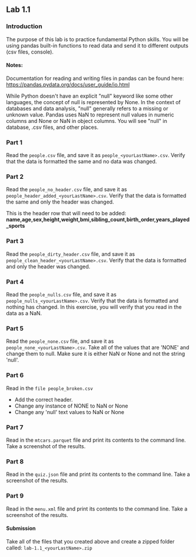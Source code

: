 ## Lab 1.1

### Introduction
The purpose of this lab is to practice fundamental Python skills. You will be using pandas built-in functions to read data and send it to different outputs (csv files, console).

#### Notes: 
Documentation for reading and writing files in pandas can be found here: 
https://pandas.pydata.org/docs/user_guide/io.html

While Python doesn't have an explicit "null" keyword like some other languages, the concept of null is represented by None. In the context of databases and data analysis, "null" generally refers to a missing or unknown value. Pandas uses NaN to represent null values in numeric columns and None or NaN in object columns. You will see "null" in database, .csv files, and other places.  


### Part 1
Read the `people.csv` file, and save it as `people_<yourLastName>.csv`. Verify that the data is formatted the same and no data was changed.  

### Part 2
Read the `people_no_header.csv` file, and save it as `people_header_added_<yourLastName>.csv`. Verify that the data is formatted the same and only the header was changed.

This is the header row that will need to be added:
**name,age,sex,height,weight,bmi,sibling_count,birth_order,years_played_sports**

### Part 3
Read the `people_dirty_header.csv` file, and save it as `people_clean_header_<yourLastName>.csv`. 
Verify that the data is formatted  and only the header was changed.

### Part 4
Read the `people_nulls.csv` file, and save it as `people_nulls_<yourLastName>.csv`. 
Verify that the data is formatted and nothing has changed. In this exercise, you will verify that you read in the data as a NaN.  

### Part 5
Read the `people_none.csv` file, and save it as `people_none_<yourLastName>.csv`. 
Take all of the values that are 'NONE' and change them to null. Make sure it is either NaN or None and not the string 'null'. 

### Part 6
Read in the `file people_broken.csv`
- Add the correct header.
- Change any instance of NONE to NaN or None 
- Change any 'null' text values to NaN or None 

### Part 7
Read in the `mtcars.parquet` file and print its contents to the command line. Take a screenshot of the results.

### Part 8
Read in the `quiz.json` file and print its contents to the command line. Take a screenshot of the results. 

### Part 9
Read in the `menu.xml` file and print its contents to the command line. Take a screenshot of the results. 

#### Submission
Take all of the files that you created above and create a zipped folder called: `lab-1.1_<yourLastName>.zip`



